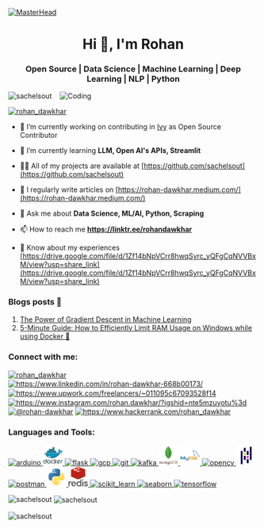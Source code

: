 [![MasterHead](https://www.mit.edu/files/images/202211/MIT-Neural-Networks-SL.gif)](https://linktr.ee/rohandawkhar)
<h1 align="center">Hi 👋, I'm Rohan</h1>
<h3 align="center">Open Source | Data Science | Machine Learning | Deep Learning | NLP | Python</h3>
<img align="right" alt="Coding" width="400" src="https://media2.giphy.com/media/v1.Y2lkPTc5MGI3NjExMjBiMWZjMDIwNzhkODA3NWJkNzZiNTYwOTM1NTEzZTIzNDRlNjAyOCZlcD12MV9pbnRlcm5hbF9naWZzX2dpZklkJmN0PWc/qgQUggAC3Pfv687qPC/giphy.gif">
<p align="left"> <img src="https://komarev.com/ghpvc/?username=sachelsout&label=Profile%20views&color=0e75b6&style=flat" alt="sachelsout" /> </p>

<p align="left"> <a href="https://twitter.com/rohan_dawkhar" target="blank"><img src="https://img.shields.io/twitter/follow/rohan_dawkhar?logo=twitter&style=for-the-badge" alt="rohan_dawkhar" /></a> </p>

- 🔭 I’m currently working on contributing in [Ivy](https://github.com/unifyai/ivy) as Open Source Contributor

- 🌱 I’m currently learning **LLM, Open AI's APIs, Streamlit**

- 👨‍💻 All of my projects are available at [https://github.com/sachelsout](https://github.com/sachelsout)

- 📝 I regularly write articles on [https://rohan-dawkhar.medium.com/](https://rohan-dawkhar.medium.com/)

- 💬 Ask me about **Data Science, ML/AI, Python, Scraping**

- 📫 How to reach me **https://linktr.ee/rohandawkhar**

- 📄 Know about my experiences [https://drive.google.com/file/d/1Zf14bNpVCrr8hwqSyrc_yQFgCqNVVBxM/view?usp=share_link](https://drive.google.com/file/d/1Zf14bNpVCrr8hwqSyrc_yQFgCqNVVBxM/view?usp=share_link)

### Blogs posts 📝
<!-- BLOG-POST-LIST:START -->
1. <a href="https://rohan-dawkhar.medium.com/the-power-of-gradient-descent-in-machine-learning-169f59ca391e" target="blank">The Power of Gradient Descent in Machine Learning</a><br>
2. <a href="https://rohan-dawkhar.medium.com/5-minute-guide-how-to-efficiently-limit-ram-usage-on-windows-while-using-docker-9b5fc48bf42d" target="blank">5-Minute Guide: How to Efficiently Limit RAM Usage on Windows while using Docker 🐬</a>
<!-- BLOG-POST-LIST:END -->

<h3 align="left">Connect with me:</h3>
<p align="left">
<a href="https://twitter.com/rohan_dawkhar" target="blank"><img align="center" src="https://raw.githubusercontent.com/rahuldkjain/github-profile-readme-generator/master/src/images/icons/Social/twitter.svg" alt="rohan_dawkhar" height="30" width="40" /></a>
<a href="https://linkedin.com/in/https://www.linkedin.com/in/rohan-dawkhar-668b00173/" target="blank"><img align="center" src="https://raw.githubusercontent.com/rahuldkjain/github-profile-readme-generator/master/src/images/icons/Social/linked-in-alt.svg" alt="https://www.linkedin.com/in/rohan-dawkhar-668b00173/" height="30" width="40" /></a>
<a href="https://www.upwork.com/freelancers/~011095c67093528f14" target="blank"><img align="center" src="https://upload.wikimedia.org/wikipedia/commons/d/d2/Upwork-logo.svg" alt="https://www.upwork.com/freelancers/~011095c67093528f14" height="30" width="40" /></a>
<a href="https://instagram.com/https://www.instagram.com/rohan.dawkhar/?igshid=nte5mzuyotu%3d" target="blank"><img align="center" src="https://raw.githubusercontent.com/rahuldkjain/github-profile-readme-generator/master/src/images/icons/Social/instagram.svg" alt="https://www.instagram.com/rohan.dawkhar/?igshid=nte5mzuyotu%3d" height="30" width="40" /></a>
<a href="https://medium.com/@rohan-dawkhar" target="blank"><img align="center" src="https://raw.githubusercontent.com/rahuldkjain/github-profile-readme-generator/master/src/images/icons/Social/medium.svg" alt="@rohan-dawkhar" height="30" width="40" /></a>
<a href="https://www.hackerrank.com/https://www.hackerrank.com/rohan_dawkhar" target="blank"><img align="center" src="https://raw.githubusercontent.com/rahuldkjain/github-profile-readme-generator/master/src/images/icons/Social/hackerrank.svg" alt="https://www.hackerrank.com/rohan_dawkhar" height="30" width="40" /></a>
</p>

<h3 align="left">Languages and Tools:</h3>
<p align="left"> <a href="https://www.arduino.cc/" target="_blank" rel="noreferrer"> <img src="https://cdn.worldvectorlogo.com/logos/arduino-1.svg" alt="arduino" width="40" height="40"/> </a> <a href="https://www.docker.com/" target="_blank" rel="noreferrer"> <img src="https://raw.githubusercontent.com/devicons/devicon/master/icons/docker/docker-original-wordmark.svg" alt="docker" width="40" height="40"/> </a> <a href="https://flask.palletsprojects.com/" target="_blank" rel="noreferrer"> <img src="https://www.vectorlogo.zone/logos/pocoo_flask/pocoo_flask-icon.svg" alt="flask" width="40" height="40"/> </a> <a href="https://cloud.google.com" target="_blank" rel="noreferrer"> <img src="https://www.vectorlogo.zone/logos/google_cloud/google_cloud-icon.svg" alt="gcp" width="40" height="40"/> </a> <a href="https://git-scm.com/" target="_blank" rel="noreferrer"> <img src="https://www.vectorlogo.zone/logos/git-scm/git-scm-icon.svg" alt="git" width="40" height="40"/> </a> <a href="https://kafka.apache.org/" target="_blank" rel="noreferrer"> <img src="https://www.vectorlogo.zone/logos/apache_kafka/apache_kafka-icon.svg" alt="kafka" width="40" height="40"/> </a> <a href="https://www.mongodb.com/" target="_blank" rel="noreferrer"> <img src="https://raw.githubusercontent.com/devicons/devicon/master/icons/mongodb/mongodb-original-wordmark.svg" alt="mongodb" width="40" height="40"/> </a> <a href="https://www.mysql.com/" target="_blank" rel="noreferrer"> <img src="https://raw.githubusercontent.com/devicons/devicon/master/icons/mysql/mysql-original-wordmark.svg" alt="mysql" width="40" height="40"/> </a> <a href="https://opencv.org/" target="_blank" rel="noreferrer"> <img src="https://www.vectorlogo.zone/logos/opencv/opencv-icon.svg" alt="opencv" width="40" height="40"/> </a> <a href="https://pandas.pydata.org/" target="_blank" rel="noreferrer"> <img src="https://raw.githubusercontent.com/devicons/devicon/2ae2a900d2f041da66e950e4d48052658d850630/icons/pandas/pandas-original.svg" alt="pandas" width="40" height="40"/> </a> <a href="https://postman.com" target="_blank" rel="noreferrer"> <img src="https://www.vectorlogo.zone/logos/getpostman/getpostman-icon.svg" alt="postman" width="40" height="40"/> </a> <a href="https://www.python.org" target="_blank" rel="noreferrer"> <img src="https://raw.githubusercontent.com/devicons/devicon/master/icons/python/python-original.svg" alt="python" width="40" height="40"/> </a> <a href="https://redis.io" target="_blank" rel="noreferrer"> <img src="https://raw.githubusercontent.com/devicons/devicon/master/icons/redis/redis-original-wordmark.svg" alt="redis" width="40" height="40"/> </a> <a href="https://scikit-learn.org/" target="_blank" rel="noreferrer"> <img src="https://upload.wikimedia.org/wikipedia/commons/0/05/Scikit_learn_logo_small.svg" alt="scikit_learn" width="40" height="40"/> </a> <a href="https://seaborn.pydata.org/" target="_blank" rel="noreferrer"> <img src="https://seaborn.pydata.org/_images/logo-mark-lightbg.svg" alt="seaborn" width="40" height="40"/> </a> <a href="https://www.tensorflow.org" target="_blank" rel="noreferrer"> <img src="https://www.vectorlogo.zone/logos/tensorflow/tensorflow-icon.svg" alt="tensorflow" width="40" height="40"/> </a> </p>

<p><img align="left" src="https://github-readme-stats.vercel.app/api/top-langs?username=sachelsout&show_icons=true&locale=en&layout=compact&theme=tokyonight" alt="sachelsout" /></p>

<p>&nbsp;<img align="center" src="https://github-readme-stats.vercel.app/api?username=sachelsout&show_icons=true&locale=en&theme=tokyonight" alt="sachelsout" /></p>

<p><img align="center" src="https://github-readme-streak-stats.herokuapp.com/?user=sachelsout&theme=tokyonight" alt="sachelsout" /></p>
